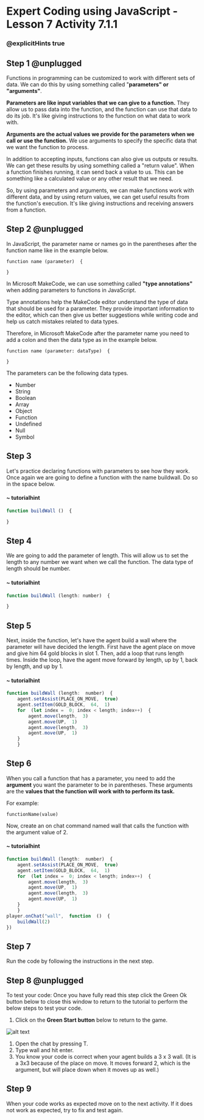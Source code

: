 # Expert Coding using JavaScript - Lesson 7 Activity 7.1.1
### @explicitHints true


## Step 1 @unplugged


Functions in programming can be customized to work with different sets of data. We can do this by using something called "**parameters" or "arguments"**.

**Parameters are like input variables that we can give to a function.** They allow us to pass data into the function, and the function can use that data to do its job. It's like giving instructions to the function on what data to work with.

**Arguments are the actual values we provide for the parameters when we call or use the function.** We use arguments to specify the specific data that we want the function to process.

In addition to accepting inputs, functions can also give us outputs or results. We can get these results by using something called a "return value". When a function finishes running, it can send back a value to us. This can be something like a calculated value or any other result that we need.

So, by using parameters and arguments, we can make functions work with different data, and by using return values, we can get useful results from the function's execution. It's like giving instructions and receiving answers from a function.

## Step 2 @unplugged

In JavaScript, the parameter name or names go in the parentheses after the function name like in the example below. 

    function name (parameter)  {
    
    }

In Microsoft MakeCode, we can use something called **"type annotations"** when adding parameters to functions in JavaScript. 

Type annotations help the MakeCode editor understand the type of data that should be used for a parameter. They provide important information to the editor, which can then give us better suggestions while writing code and help us catch mistakes related to data types.

Therefore, in Microsoft MakeCode after the parameter name you need to add a colon and then the data type as in the example below. 

    function name (parameter: dataType)  {
    
    }

The parameters can be the following data types. 

 - Number
 - String
 - Boolean
 - Array
 - Object
 - Function
 - Undefined
 - Null
 - Symbol



## Step 3 

Let's practice declaring functions with parameters to see how they work. Once again we are going to define a function with the name buildwall. Do so in the space below. 

#### ~ tutorialhint

```javascript
function buildWall ()  {

}

```


## Step 4

We are going to add the parameter of length. This will allow us to set the length to any number we want when we call the function. The data type of length should be number. 

#### ~ tutorialhint

```javascript
function buildWall (length: number)  {

}

```


## Step 5

Next, inside the function, let's have the agent build a wall where the parameter will have decided the length. First have the agent place on move and give him 64 gold blocks in slot 1.  Then, add a loop that runs length times. Inside the loop, have the agent move forward by length, up by 1, back by length, and up by 1. 

#### ~ tutorialhint

```javascript
function buildWall (length:  number)  {
	agent.setAssist(PLACE_ON_MOVE,  true)
	agent.setItem(GOLD_BLOCK,  64,  1)
	for  (let index =  0; index < length; index++)  {
		agent.move(length,  3)
		agent.move(UP,  1)
		agent.move(length,  3)
		agent.move(UP,  1)
	}
	}

```

## Step 6

When you call a function that has a parameter, you need to add the **argument** you want the parameter to be in parentheses. 
These arguments are the **values that the function will work with to perform its task.**

For example:
	
	
    functionName(value)

Now, create an on chat command named wall that calls the function with the argument value of 2. 

#### ~ tutorialhint

```javascript
function buildWall (length:  number)  {
	agent.setAssist(PLACE_ON_MOVE,  true)
	agent.setItem(GOLD_BLOCK,  64,  1)
	for  (let index =  0; index < length; index++)  {
		agent.move(length,  3)
		agent.move(UP,  1)
		agent.move(length,  3)
		agent.move(UP,  1)
	}
	}
player.onChat("wall",  function  ()  {
	buildWall(2)
})

```

## Step 7

Run the code by following the instructions in the next step.


## Step 8 @unplugged
To test your code:
Once you have fully read this step click the Green Ok button below to close this window to return to the tutorial to perform the below steps to test your code.

1. Click on the **Green Start button** below to return to the game.

  

![alt text](https://expertjs.codingcredentials.com/Lesson1/1.1/1.JPG?raw=true  "Start")

1. Open the chat by pressing T. 
2. Type wall and hit enter. 
3. You know your code is correct when your agent builds a 3 x 3 wall. (It is a 3x3 because of the place on move.  It moves forward 2, which is the argument, but will place down when it moves up as well.) 

## Step 9

When your code works as expected move on to the next activity.
If it does not work as expected, try to fix and test again.